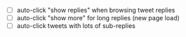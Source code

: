 - [ ] auto-click "show replies" when browsing tweet replies
- [ ] auto-click "show more" for long replies (new page load)
- [ ] auto-click tweets with lots of sub-replies
